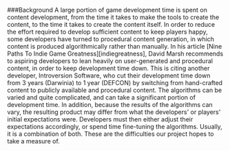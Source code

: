 ###Background
A large portion of game development time is spent on content development, from the time it takes to make the tools to create the content, to the time it takes to create the content itself. In order to reduce the effort required to develop sufficient content to keep players happy, some developers have turned to procedural content generation, in which content is produced algorithmically rather than manually. In his article [Nine Paths To Indie Game Greatness][indiegreatness], David Marsh recommends to aspiring developers to lean heavily on user-generated and procedural content, in order to keep development time down. This is citing another developer, Introversion Software, who cut their development time down from 3 years (Darwinia) to 1 year (DEFCON) by switching from hand-crafted content to publicly available and procedural content.
The algorithms can be varied and quite complicated, and can take a significant portion of development time. In addition, because the results of the algorithms can vary, the resulting product may differ from what the developers' or players' initial expectations were. Developers must then either adjust their expectations accordingly, or spend time fine-tuning the algorithms. Usually, it is a combination of both. These are the difficulties our project hopes to take a measure of.

